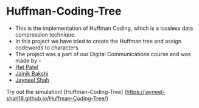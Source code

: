 # Huffman-Coding-Tree
- This is the implementation of Huffman Coding, which is a lossless data compression technique.
-  In this project we have tried to create the Huffman tree and assign codewords to characters. 
- The project was a part of our Digital Communications course and was made by -
- [Het Patel](https://github.com/het4902)
- [Jainik Bakshi](https://github.com/jainikbakshi)
- [Jayneel Shah](https://github.com/jayneel-shah18)

Try out the simulation!
[Huffman-Coding-Tree] (https://jayneel-shah18.github.io/Huffman-Coding-Tree/)

